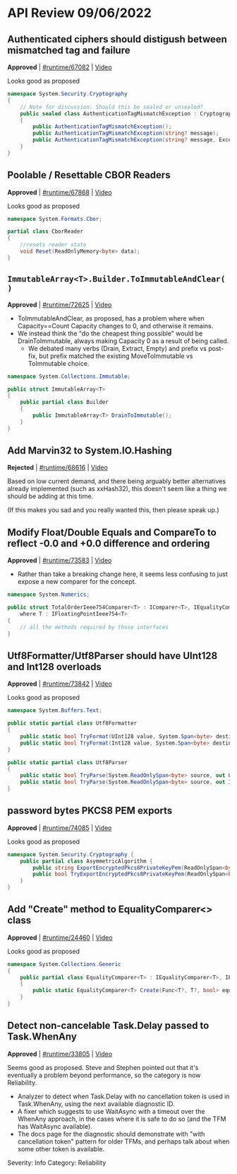# API Review 09/06/2022

## Authenticated ciphers should distigush between mismatched tag and failure

**Approved** | [#runtime/67082](https://github.com/dotnet/runtime/issues/67082#issuecomment-1238442843) | [Video](https://www.youtube.com/watch?v=xsWMkQ5QNjM&t=0h0m0s)

Looks good as proposed

```C#
namespace System.Security.Cryptography
{
    // Note for discussion: Should this be sealed or unsealed?
    public sealed class AuthenticationTagMismatchException : CryptographicException
    {
        public AuthenticationTagMismatchException();
        public AuthenticationTagMismatchException(string? message);
        public AuthenticationTagMismatchException(string? message, Exception? innerException);
    }
}
```
## Poolable / Resettable CBOR Readers

**Approved** | [#runtime/67868](https://github.com/dotnet/runtime/issues/67868#issuecomment-1238451966) | [Video](https://www.youtube.com/watch?v=xsWMkQ5QNjM&t=0h6m42s)

Looks good as proposed

```C#
namespace System.Formats.Cbor;

partial class CborReader
{
    //resets reader state
    void Reset(ReadOnlyMemory<byte> data);
}
```
## `ImmutableArray<T>.Builder.ToImmutableAndClear()`

**Approved** | [#runtime/72625](https://github.com/dotnet/runtime/issues/72625#issuecomment-1238477596) | [Video](https://www.youtube.com/watch?v=xsWMkQ5QNjM&t=0h16m20s)

* ToImmutableAndClear, as proposed, has a problem where when Capacity==Count Capacity changes to 0, and otherwise it remains.
* We instead think the "do the cheapest thing possible" would be DrainToImmutable, always making Capacity 0 as a result of being called.
  * We debated many verbs (Drain, Extract, Empty) and prefix vs post-fix, but prefix matched the existing MoveToImmutable vs ToImmutable choice.

```C#
namespace System.Collections.Immutable;

public struct ImmutableArray<T>
{
    public partial class Builder
    {
        public ImmutableArray<T> DrainToImmutable();
    }
}
```
## Add Marvin32 to System.IO.Hashing

**Rejected** | [#runtime/68616](https://github.com/dotnet/runtime/issues/68616#issuecomment-1238485217) | [Video](https://www.youtube.com/watch?v=xsWMkQ5QNjM&t=0h44m17s)

Based on low current demand, and there being arguably better alternatives already implemented (such as xxHash32), this doesn't seem like a thing we should be adding at this time.

(If this makes you sad and you really wanted this, then please speak up.)
## Modify Float/Double Equals and CompareTo to reflect -0.0 and +0.0 difference and ordering

**Approved** | [#runtime/73583](https://github.com/dotnet/runtime/issues/73583#issuecomment-1238509104) | [Video](https://www.youtube.com/watch?v=xsWMkQ5QNjM&t=0h52m31s)

* Rather than take a breaking change here, it seems less confusing to just expose a new comparer for the concept.

```C#
namespace System.Numerics;

public struct TotalOrderIeee754Comparer<T> : IComparer<T>, IEqualityComparer<T>
    where T : IFloatingPointIeee754<T>
{
    // all the methods required by those interfaces
}
```
## Utf8Formatter/Utf8Parser should have UInt128 and Int128 overloads

**Approved** | [#runtime/73842](https://github.com/dotnet/runtime/issues/73842#issuecomment-1238512335) | [Video](https://www.youtube.com/watch?v=xsWMkQ5QNjM&t=1h18m42s)

Looks good as proposed

```C#
namespace System.Buffers.Text;

public static partial class Utf8Formatter
{
    public static bool TryFormat(UInt128 value, System.Span<byte> destination, out int bytesWritten, System.Buffers.StandardFormat format = default(System.Buffers.StandardFormat)) { throw null; }
    public static bool TryFormat(Int128 value, System.Span<byte> destination, out int bytesWritten, System.Buffers.StandardFormat format = default(System.Buffers.StandardFormat)) { throw null; }
}

public static partial class Utf8Parser
{
    public static bool TryParse(System.ReadOnlySpan<byte> source, out UInt128 value, out int bytesConsumed, char standardFormat = '\0') { throw null; }
    public static bool TryParse(System.ReadOnlySpan<byte> source, out Int128 value, out int bytesConsumed, char standardFormat = '\0') { throw null; }
}
```
## password bytes PKCS8 PEM exports

**Approved** | [#runtime/74085](https://github.com/dotnet/runtime/issues/74085#issuecomment-1238517501) | [Video](https://www.youtube.com/watch?v=xsWMkQ5QNjM&t=1h21m55s)

Looks good as proposed

```C#
namespace System.Security.Cryptography {
    public partial class AsymmetricAlgorithm {
        public string ExportEncryptedPkcs8PrivateKeyPem(ReadOnlySpan<byte> passwordBytes, PbeParameters pbeParameters);
        public bool TryExportEncryptedPkcs8PrivateKeyPem(ReadOnlySpan<byte> passwordBytes, PbeParameters pbeParameters, Span<char> destination, out int charsWritten);
    }
}
```
## Add "Create" method to EqualityComparer<> class

**Approved** | [#runtime/24460](https://github.com/dotnet/runtime/issues/24460#issuecomment-1238531234) | [Video](https://www.youtube.com/watch?v=xsWMkQ5QNjM&t=1h29m12s)

Looks good as proposed

```C#
namespace System.Collections.Generic
{
    public partial class EqualityComparer<T> : IEqualityComparer<T>, IEqualityComparer
    {
        public static EqualityComparer<T> Create(Func<T?, T?, bool> equals, Func<T, int> getHashCode);
    }
}
```
## Detect non-cancelable Task.Delay passed to Task.WhenAny

**Approved** | [#runtime/33805](https://github.com/dotnet/runtime/issues/33805#issuecomment-1238541268) | [Video](https://www.youtube.com/watch?v=xsWMkQ5QNjM&t=1h42m39s)

Seems good as proposed.  Steve and Stephen pointed out that it's eventually a problem beyond performance, so the category is now Reliability.

* Analyzer to detect when Task.Delay with no cancellation token is used in Task.WhenAny, using the next available diagnostic ID.
* A fixer which suggests to use WaitAsync with a timeout over the WhenAny approach, in the cases where it is safe to do so (and the TFM has WaitAsync available).
* The docs page for the diagnostic should demonstrate with "with cancellation token" pattern for older TFMs, and perhaps talk about when some other token is available.

Severity: Info
Category: Reliability

